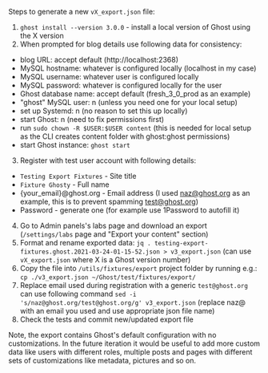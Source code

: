 Steps to generate a new `vX_export.json` file:
1. `ghost install --version 3.0.0` - install a local version of Ghost using the X version
2. When prompted for blog details use following data for consistency:
  - blog URL: accept default (http://localhost:2368)
  - MySQL hostname: whatever is configured locally (localhost in my case)
  - MySQL username: whatever user is configured locally
  - MySQL password: whatever is configured locally for the user
  - Ghost database name: accept default (fresh_3_0_prod as an example)
  - "ghost" MySQL user: n (unless you need one for your local setup)
  - set up Systemd: n (no reason to set this up locally)
  - start Ghost: n (need to fix permissions first)
  - run `sudo chown -R $USER:$USER content` (this is needed for local setup as the CLI creates content folder with ghost:ghost permissions)
  - start Ghost instance: `ghost start`
3. Register with test user account with following details:
  - `Testing Export Fixtures` - Site title
  - `Fixture Ghosty` - Full name
  - {your_email}@ghost.org - Email address (I used naz@ghost.org as an example, this is to prevent spamming test@ghost.org)
  - Password - generate one (for example use 1Password to autofill it)
4. Go to Admin panels's labs page and download an export (`/settings/labs` page and "Export your content" section)
5. Format and rename exported data: `jq . testing-export-fixtures.ghost.2021-03-24-01-15-52.json > v3_export.json` (can use `vX_export.json` where X is a Ghost version number)
6. Copy the file into `/utils/fixtures/export` project folder by running e.g.: `cp ./v3_export.json ~/Ghost/test/fixtures/export/`
7. Replace email used during registration with a generic `test@ghost.org` can use following command `sed -i 's/naz@ghost.org/test@ghost.org/g' v3_export.json` (replace naz@ with an email you used and use appropriate json file name)
8. Check the tests and commit new/updated export file

Note, the export contains Ghost's default configuration with no customizations. In the future iteration it would be useful to add more custom data like users with different roles, multiple posts and pages with different sets of customizations like metadata, pictures and so on.
